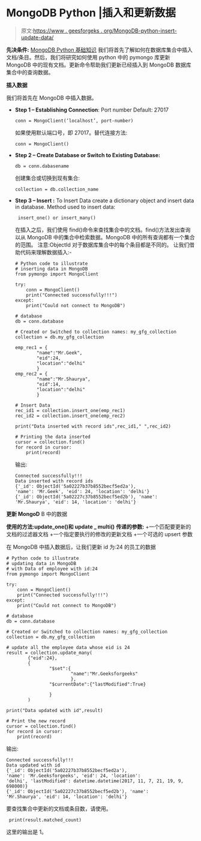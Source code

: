 # MongoDB Python |插入和更新数据

> 原文:[https://www . geesforgeks . org/MongoDB-python-insert-update-data/](https://www.geeksforgeeks.org/mongodb-python-insert-update-data/)

**先决条件:** [MongoDB Python 基础知识](https://www.geeksforgeeks.org/mongodb-and-python/)
我们将首先了解如何在数据库集合中插入文档/条目。然后，我们将研究如何使用 python 中的 pymongo 库更新 MongoDB 中的现有文档。更新命令帮助我们更新已经插入到 MongoDB 数据库集合中的查询数据。

**插入数据**

我们将首先在 MongoDB 中插入数据。

*   **Step 1 – Establishing Connection**: Port number Default: 27017

    ```
    conn = MongoClient(‘localhost’, port-number)
    ```

    如果使用默认端口号，即 27017。替代连接方法:

    ```
    conn = MongoClient()
    ```

*   **Step 2 – Create Database or Switch to Existing Database:**

    ```
    db = conn.dabasename
    ```

    创建集合或切换到现有集合:

    ```
    collection = db.collection_name
    ```

*   **Step 3 – Insert :** To Insert Data create a dictionary object and insert data in database. Method used to insert data:

    ```
     insert_one() or insert_many()
    ```

    在插入之后，我们使用 find()命令来查找集合中的文档。find()方法发出查询以从 MongoDB 中的集合中检索数据。MongoDB 中的所有查询都有一个集合的范围。
    注意:ObjectId 对于数据库集合中的每个条目都是不同的。
    让我们借助代码来理解数据插入:-

    ```
    # Python code to illustrate
    # inserting data in MongoDB
    from pymongo import MongoClient

    try:
        conn = MongoClient()
        print("Connected successfully!!!")
    except:  
        print("Could not connect to MongoDB")

    # database
    db = conn.database

    # Created or Switched to collection names: my_gfg_collection
    collection = db.my_gfg_collection

    emp_rec1 = {
            "name":"Mr.Geek",
            "eid":24,
            "location":"delhi"
            }
    emp_rec2 = {
            "name":"Mr.Shaurya",
            "eid":14,
            "location":"delhi"
            }

    # Insert Data
    rec_id1 = collection.insert_one(emp_rec1)
    rec_id2 = collection.insert_one(emp_rec2)

    print("Data inserted with record ids",rec_id1," ",rec_id2)

    # Printing the data inserted
    cursor = collection.find()
    for record in cursor:
        print(record)
    ```

    输出:

    ```
    Connected successfully!!!
    Data inserted with record ids    
    {'_id': ObjectId('5a02227b37b8552becf5ed2a'), 
    'name': 'Mr.Geek', 'eid': 24, 'location': 'delhi'}
    {'_id': ObjectId('5a02227c37b8552becf5ed2b'), 'name':
    'Mr.Shaurya', 'eid': 14, 'location': 'delhi'}

    ```

**更新 MongoD** B 中的数据

**使用的方法:update_one()和 update _ multi()**
**传递的参数:**
+一个匹配要更新的文档的过滤器文档
+一个指定要执行的修改的更新文档
+一个可选的 upsert 参数

在 MongoDB 中插入数据后，让我们更新 id 为:24 的员工的数据

```
# Python code to illustrate
# updating data in MongoDB
# with Data of employee with id:24
from pymongo import MongoClient

try:
    conn = MongoClient()
    print("Connected successfully!!!")
except:  
    print("Could not connect to MongoDB")

# database
db = conn.database

# Created or Switched to collection names: my_gfg_collection
collection = db.my_gfg_collection

# update all the employee data whose eid is 24
result = collection.update_many(
        {"eid":24},
        {
                "$set":{
                        "name":"Mr.Geeksforgeeks"
                        },
                "$currentDate":{"lastModified":True}

                }
        )

print("Data updated with id",result)

# Print the new record
cursor = collection.find()
for record in cursor:
    print(record)
```

输出:

```
Connected successfully!!!
Data updated with id 
{'_id': ObjectId('5a02227b37b8552becf5ed2a'), 
'name': 'Mr.Geeksforgeeks', 'eid': 24, 'location': 
'delhi', 'lastModified': datetime.datetime(2017, 11, 7, 21, 19, 9, 698000)}
{'_id': ObjectId('5a02227c37b8552becf5ed2b'), 'name': 
'Mr.Shaurya', 'eid': 14, 'location': 'delhi'}

```

要查找集合中更新的文档或条目数，请使用。

```
 print(result.matched_count) 
```

这里的输出是 1。